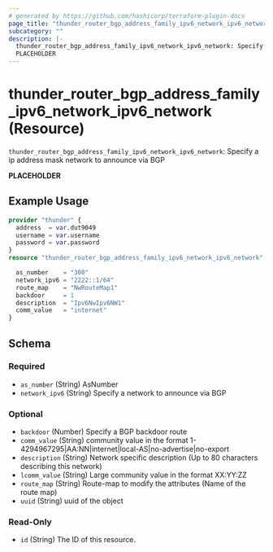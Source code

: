 ```yaml
---
# generated by https://github.com/hashicorp/terraform-plugin-docs
page_title: "thunder_router_bgp_address_family_ipv6_network_ipv6_network Resource - terraform-provider-thunder"
subcategory: ""
description: |-
  thunder_router_bgp_address_family_ipv6_network_ipv6_network: Specify a ip address mask network to announce via BGP
  PLACEHOLDER
---
```


# thunder_router_bgp_address_family_ipv6_network_ipv6_network (Resource)

`thunder_router_bgp_address_family_ipv6_network_ipv6_network`: Specify a ip address mask network to announce via BGP

__PLACEHOLDER__

## Example Usage

```terraform
provider "thunder" {
  address  = var.dut9049
  username = var.username
  password = var.password
}
resource "thunder_router_bgp_address_family_ipv6_network_ipv6_network" "thunderRouterBgpAddressFamilyIpv6NetworkIpv6NetworkTest" {

  as_number    = "300"
  network_ipv6 = "2222::1/64"
  route_map    = "NwRouteMap1"
  backdoor     = 1
  description  = "Ipv6NwIpv6NW1"
  comm_value   = "internet"
}
```

<!-- schema generated by tfplugindocs -->
## Schema

### Required

- `as_number` (String) AsNumber
- `network_ipv6` (String) Specify a network to announce via BGP

### Optional

- `backdoor` (Number) Specify a BGP backdoor route
- `comm_value` (String) community value in the format 1-4294967295|AA:NN|internet|local-AS|no-advertise|no-export
- `description` (String) Network specific description (Up to 80 characters describing this network)
- `lcomm_value` (String) Large community value in the format XX:YY:ZZ
- `route_map` (String) Route-map to modify the attributes (Name of the route map)
- `uuid` (String) uuid of the object

### Read-Only

- `id` (String) The ID of this resource.


